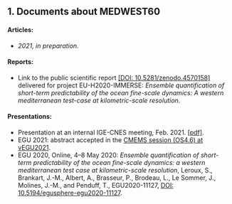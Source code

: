 ## 1. Documents  about MEDWEST60 

#### Articles:
* _2021, in preparation._

#### Reports:
* Link to the public scientific report [[DOI: 10.5281/zenodo.4570158]](https://www.doi.org/10.5281/zenodo.4570158) delivered for project EU-H2020-IMMERSE: _Ensemble quantification of  short-term predictability of the ocean fine-scale dynamics: A western mediterranean test-case at kilometric-scale resolution_.
  
#### Presentations:
* Presentation at an internal IGE-CNES meeting, Feb. 2021. [[pdf]](https://cloud.ocean-next.fr/s/GEf8ZBRzQcS2mQK). 
* EGU 2021: abstract accepted in the [CMEMS session (OS4.6) at vEGU2021](https://meetingorganizer.copernicus.org/EGU21/session/39733).
* EGU 2020, Online, 4–8 May 2020: _Ensemble quantification of short-term predictability of the ocean fine-scale dynamics: a western mediterranean test case at kilometric-scale resolution_,  Leroux, S., Brankart, J.-M., Albert, A., Brasseur, P., Brodeau, L., Le Sommer, J., Molines, J.-M., and Penduff, T.,
EGU2020-11127, [DOI: 10.5194/egusphere-egu2020-11127](https://doi.org/10.5194/egusphere-egu2020-11127).
 

